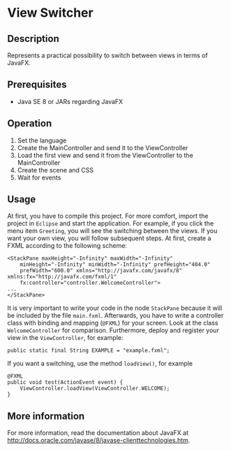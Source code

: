 View Switcher
=================

## Description
Represents a practical possibility to switch between views in terms of JavaFX.

## Prerequisites

+ Java SE 8 or JARs regarding JavaFX

## Operation
1. Set the language
2. Create the MainController and send it to the ViewController
3. Load the first view and send it from the ViewController to the MainController
4. Create the scene and CSS
5. Wait for events

## Usage
At first, you have to compile this project. For more comfort, import the project in `Eclipse` and start the application. For example, 
if you click the menu item `Greeting`, you will see the switching between the views. 
If you want your own view, you will follow subsequent steps. At first, create a FXML according to the following scheme:
```
<StackPane maxHeight="-Infinity" maxWidth="-Infinity"
	minHeight="-Infinity" minWidth="-Infinity" prefHeight="404.0"
	prefWidth="600.0" xmlns="http://javafx.com/javafx/8" xmlns:fx="http://javafx.com/fxml/1"
	fx:controller="controller.WelcomeController">
...
</StackPane>
```
It is very important to write your code in the node `StackPane` because it will be included by the file `main.fxml`. Afterwards, 
you have to write a controller class with binding and mapping (`@FXML`) for your screen. Look at the class `WelcomeController` for comparison. 
Furthermore, deploy and register your view in the `ViewController`, for example:
```
public static final String EXAMPLE = "example.fxml";
```
If you want a switching, use the method `loadView()`, for example

```
@FXML
public void test(ActionEvent event) {
	ViewController.loadView(ViewController.WELCOME);
}
```

## More information
For more information, read the documentation  about JavaFX at http://docs.oracle.com/javase/8/javase-clienttechnologies.htm.
